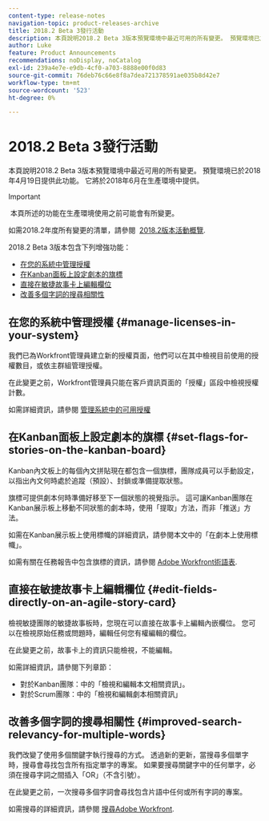 ```yaml
---
content-type: release-notes
navigation-topic: product-releases-archive
title: 2018.2 Beta 3發行活動
description: 本頁說明2018.2 Beta 3版本預覽環境中最近可用的所有變更。 預覽環境已於2018年4月19日提供此功能。 它將於2018年6月在生產環境中提供。
author: Luke
feature: Product Announcements
recommendations: noDisplay, noCatalog
exl-id: 239a4e7e-e9db-4cf0-a703-8888e00f0d83
source-git-commit: 76deb76c66e8f8a7dea721378591ae035b8d42e7
workflow-type: tm+mt
source-wordcount: '523'
ht-degree: 0%

---
```


# 2018.2 Beta 3發行活動

本頁說明2018.2 Beta 3版本預覽環境中最近可用的所有變更。 預覽環境已於2018年4月19日提供此功能。 它將於2018年6月在生產環境中提供。

>[!IMPORTANT]
>
> 本頁所述的功能在生產環境使用之前可能會有所變更。

如需2018.2年度所有變更的清單，請參閱  [2018.2版本活動概覽](../../../../product-announcements/product-releases/quarterly-release-archive/2018.2-release-activity/2018.2-release-activity-overview.md).

2018.2 Beta 3版本包含下列增強功能：

* [在您的系統中管理授權](#manage-licenses-in-your-system)
* [在Kanban面板上設定劇本的旗標](#set-flags-for-stories-on-the-kanban-board)
* [直接在敏捷故事卡上編輯欄位](#edit-fields-directly-on-an-agile-story-card)
* [改善多個字詞的搜尋相關性](#improved-search-relevancy-for-multiple-words)

## 在您的系統中管理授權 {#manage-licenses-in-your-system}

我們已為Workfront管理員建立新的授權頁面，他們可以在其中檢視目前使用的授權數目，或依主群組管理授權。 

在此變更之前，Workfront管理員只能在客戶資訊頁面的「授權」區段中檢視授權計數。

如需詳細資訊，請參閱 [管理系統中的可用授權](../../../../administration-and-setup/get-started-wf-administration/manage-available-licenses-in-your-system.md)

## 在Kanban面板上設定劇本的旗標 {#set-flags-for-stories-on-the-kanban-board}

Kanban內文板上的每個內文拼貼現在都包含一個旗標，團隊成員可以手動設定，以指出內文何時處於追蹤（預設）、封鎖或準備提取狀態。

旗標可提供劇本何時準備好移至下一個狀態的視覺指示。 這可讓Kanban團隊在Kanban展示板上移動不同狀態的劇本時，使用「提取」方法，而非「推送」方法。

如需在Kanban展示板上使用標幟的詳細資訊，請參閱本文中的「在劇本上使用標幟」。

如需有關在任務報告中包含旗標的資訊，請參閱 [Adobe Workfront術語表](../../../../workfront-basics/navigate-workfront/workfront-navigation/workfront-terminology-glossary.md).  

## 直接在敏捷故事卡上編輯欄位 {#edit-fields-directly-on-an-agile-story-card}

檢視敏捷團隊的敏捷故事板時，您現在可以直接在故事卡上編輯內嵌欄位。 您可以在檢視原始任務或問題時，編輯任何您有權編輯的欄位。

在此變更之前，故事卡上的資訊只能檢視，不能編輯。

如需詳細資訊，請參閱下列章節：

* 對於Kanban團隊：中的「檢視和編輯本文相關資訊」。 
* 對於Scrum團隊：中的「檢視和編輯劇本相關資訊」

## 改善多個字詞的搜尋相關性 {#improved-search-relevancy-for-multiple-words}

我們改變了使用多個關鍵字執行搜尋的方式。 透過新的更新，當搜尋多個單字時，搜尋會尋找包含所有指定單字的專案。 如果要搜尋關鍵字中的任何單字，必須在搜尋字詞之間插入「OR」（不含引號）。 

在此變更之前，一次搜尋多個字詞會尋找包含片語中任何或所有字詞的專案。 

如需搜尋的詳細資訊，請參閱 [搜尋Adobe Workfront](../../../../workfront-basics/navigate-workfront/search/search-workfront.md).
